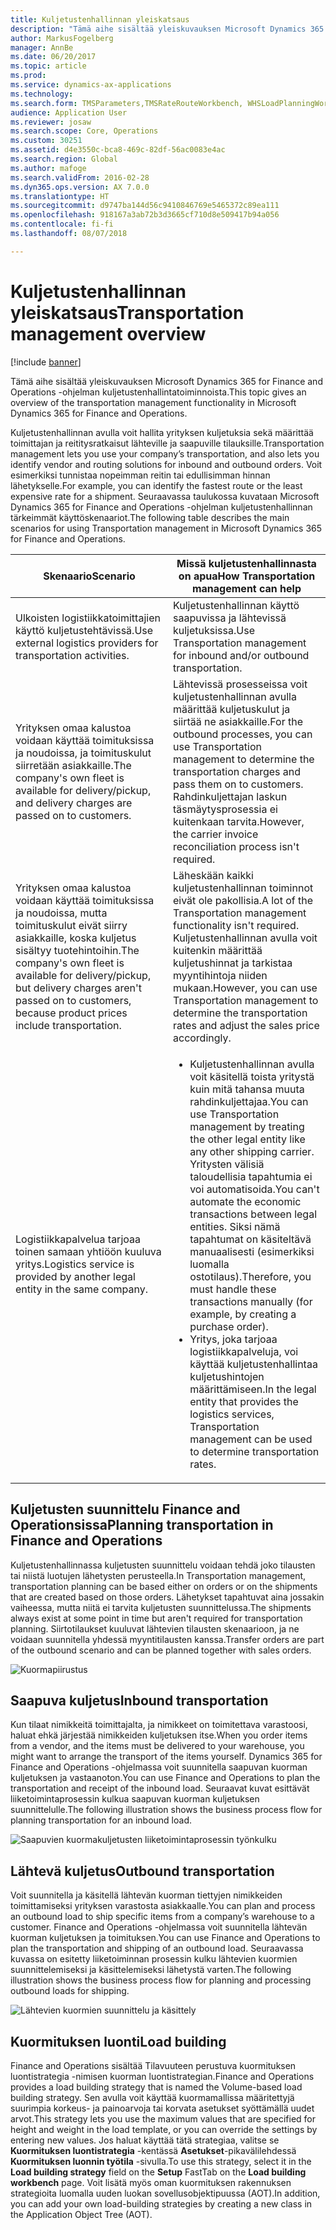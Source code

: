 ```yaml
---
title: Kuljetustenhallinnan yleiskatsaus
description: "Tämä aihe sisältää yleiskuvauksen Microsoft Dynamics 365 for Finance and Operations -ohjelman kuljetustenhallintatoiminnoista."
author: MarkusFogelberg
manager: AnnBe
ms.date: 06/20/2017
ms.topic: article
ms.prod: 
ms.service: dynamics-ax-applications
ms.technology: 
ms.search.form: TMSParameters,TMSRateRouteWorkbench, WHSLoadPlanningWorkbench
audience: Application User
ms.reviewer: josaw
ms.search.scope: Core, Operations
ms.custom: 30251
ms.assetid: d4e3550c-bca8-469c-82df-56ac0083e4ac
ms.search.region: Global
ms.author: mafoge
ms.search.validFrom: 2016-02-28
ms.dyn365.ops.version: AX 7.0.0
ms.translationtype: HT
ms.sourcegitcommit: d9747ba144d56c9410846769e5465372c89ea111
ms.openlocfilehash: 918167a3ab72b3d3665cf710d8e509417b94a056
ms.contentlocale: fi-fi
ms.lasthandoff: 08/07/2018

---
```


# <a name="transportation-management-overview"></a><span data-ttu-id="0058a-103">Kuljetustenhallinnan yleiskatsaus</span><span class="sxs-lookup"><span data-stu-id="0058a-103">Transportation management overview</span></span>

[!include [banner](../includes/banner.md)]

<span data-ttu-id="0058a-104">Tämä aihe sisältää yleiskuvauksen Microsoft Dynamics 365 for Finance and Operations -ohjelman kuljetustenhallintatoiminnoista.</span><span class="sxs-lookup"><span data-stu-id="0058a-104">This topic gives an overview of the transportation management functionality in Microsoft Dynamics 365 for Finance and Operations.</span></span>

<span data-ttu-id="0058a-105">Kuljetustenhallinnan avulla voit hallita yrityksen kuljetuksia sekä määrittää toimittajan ja reititysratkaisut lähteville ja saapuville tilauksille.</span><span class="sxs-lookup"><span data-stu-id="0058a-105">Transportation management lets you use your company’s transportation, and also lets you identify vendor and routing solutions for inbound and outbound orders.</span></span> <span data-ttu-id="0058a-106">Voit esimerkiksi tunnistaa nopeimman reitin tai edullisimman hinnan lähetykselle.</span><span class="sxs-lookup"><span data-stu-id="0058a-106">For example, you can identify the fastest route or the least expensive rate for a shipment.</span></span> <span data-ttu-id="0058a-107">Seuraavassa taulukossa kuvataan Microsoft Dynamics 365 for Finance and Operations -ohjelman kuljetustenhallinnan tärkeimmät käyttöskenaariot.</span><span class="sxs-lookup"><span data-stu-id="0058a-107">The following table describes the main scenarios for using Transportation management in Microsoft Dynamics 365 for Finance and Operations.</span></span>

<table>
<colgroup>
<col width="50%" />
<col width="50%" />
</colgroup>
<thead>
<tr class="header">
<th><span data-ttu-id="0058a-108">Skenaario</span><span class="sxs-lookup"><span data-stu-id="0058a-108">Scenario</span></span></th>
<th><span data-ttu-id="0058a-109">Missä kuljetustenhallinnasta on apua</span><span class="sxs-lookup"><span data-stu-id="0058a-109">How Transportation management can help</span></span></th>
</tr>
</thead>
<tbody>
<tr class="odd">
<td><span data-ttu-id="0058a-110">Ulkoisten logistiikkatoimittajien käyttö kuljetustehtävissä.</span><span class="sxs-lookup"><span data-stu-id="0058a-110">Use external logistics providers for transportation activities.</span></span></td>
<td><span data-ttu-id="0058a-111">Kuljetustenhallinnan käyttö saapuvissa ja lähtevissä kuljetuksissa.</span><span class="sxs-lookup"><span data-stu-id="0058a-111">Use Transportation management for inbound and/or outbound transportation.</span></span></td>
</tr>
<tr class="even">
<td><span data-ttu-id="0058a-112">Yrityksen omaa kalustoa voidaan käyttää toimituksissa ja noudoissa, ja toimituskulut siirretään asiakkaille.</span><span class="sxs-lookup"><span data-stu-id="0058a-112">The company&#39;s own fleet is available for delivery/pickup, and delivery charges are passed on to customers.</span></span></td>
<td><span data-ttu-id="0058a-113">Lähtevissä prosesseissa voit kuljetustenhallinnan avulla määrittää kuljetuskulut ja siirtää ne asiakkaille.</span><span class="sxs-lookup"><span data-stu-id="0058a-113">For the outbound processes, you can use Transportation management to determine the transportation charges and pass them on to customers.</span></span> <span data-ttu-id="0058a-114">Rahdinkuljettajan laskun täsmäytysprosessia ei kuitenkaan tarvita.</span><span class="sxs-lookup"><span data-stu-id="0058a-114">However, the carrier invoice reconciliation process isn&#39;t required.</span></span></td>
</tr>
<tr class="odd">
<td><span data-ttu-id="0058a-115">Yrityksen omaa kalustoa voidaan käyttää toimituksissa ja noudoissa, mutta toimituskulut eivät siirry asiakkaille, koska kuljetus sisältyy tuotehintoihin.</span><span class="sxs-lookup"><span data-stu-id="0058a-115">The company&#39;s own fleet is available for delivery/pickup, but delivery charges aren&#39;t passed on to customers, because product prices include transportation.</span></span></td>
<td><span data-ttu-id="0058a-116">Läheskään kaikki kuljetustenhallinnan toiminnot eivät ole pakollisia.</span><span class="sxs-lookup"><span data-stu-id="0058a-116">A lot of the Transportation management functionality isn&#39;t required.</span></span> <span data-ttu-id="0058a-117">Kuljetustenhallinnan avulla voit kuitenkin määrittää kuljetushinnat ja tarkistaa myyntihintoja niiden mukaan.</span><span class="sxs-lookup"><span data-stu-id="0058a-117">However, you can use Transportation management to determine the transportation rates and adjust the sales price accordingly.</span></span></td>
</tr>
<tr class="even">
<td><span data-ttu-id="0058a-118">Logistiikkapalvelua tarjoaa toinen samaan yhtiöön kuuluva yritys.</span><span class="sxs-lookup"><span data-stu-id="0058a-118">Logistics service is provided by another legal entity in the same company.</span></span></td>
<td><ul>
<li><span data-ttu-id="0058a-119">Kuljetustenhallinnan avulla voit käsitellä toista yritystä kuin mitä tahansa muuta rahdinkuljettajaa.</span><span class="sxs-lookup"><span data-stu-id="0058a-119">You can use Transportation management by treating the other legal entity like any other shipping carrier.</span></span> <span data-ttu-id="0058a-120">Yritysten välisiä taloudellisia tapahtumia ei voi automatisoida.</span><span class="sxs-lookup"><span data-stu-id="0058a-120">You can&#39;t automate the economic transactions between legal entities.</span></span> <span data-ttu-id="0058a-121">Siksi nämä tapahtumat on käsiteltävä manuaalisesti (esimerkiksi luomalla ostotilaus).</span><span class="sxs-lookup"><span data-stu-id="0058a-121">Therefore, you must handle these transactions manually (for example, by creating a purchase order).</span></span></li>
<li><span data-ttu-id="0058a-122">Yritys, joka tarjoaa logistiikkapalveluja, voi käyttää kuljetustenhallintaa kuljetushintojen määrittämiseen.</span><span class="sxs-lookup"><span data-stu-id="0058a-122">In the legal entity that provides the logistics services, Transportation management can be used to determine transportation rates.</span></span></li>
</ul></td>
</tr>
</tbody>
</table>

## <a name="planning-transportation-in-finance-and-operations"></a><span data-ttu-id="0058a-123">Kuljetusten suunnittelu Finance and Operationsissa</span><span class="sxs-lookup"><span data-stu-id="0058a-123">Planning transportation in Finance and Operations</span></span>
<span data-ttu-id="0058a-124">Kuljetustenhallinnassa kuljetusten suunnittelu voidaan tehdä joko tilausten tai niistä luotujen lähetysten perusteella.</span><span class="sxs-lookup"><span data-stu-id="0058a-124">In Transportation management, transportation planning can be based either on orders or on the shipments that are created based on those orders.</span></span> <span data-ttu-id="0058a-125">Lähetykset tapahtuvat aina jossakin vaiheessa, mutta niitä ei tarvita kuljetusten suunnittelussa.</span><span class="sxs-lookup"><span data-stu-id="0058a-125">The shipments always exist at some point in time but aren't required for transportation planning.</span></span> <span data-ttu-id="0058a-126">Siirtotilaukset kuuluvat lähtevien tilausten skenaarioon, ja ne voidaan suunnitella yhdessä myyntitilausten kanssa.</span><span class="sxs-lookup"><span data-stu-id="0058a-126">Transfer orders are part of the outbound scenario and can be planned together with sales orders.</span></span> 

![Kuormapiirustus](./media/Load-drawing1-1024x477.jpg)

## <a name="inbound-transportation"></a><span data-ttu-id="0058a-128">Saapuva kuljetus</span><span class="sxs-lookup"><span data-stu-id="0058a-128">Inbound transportation</span></span>
<span data-ttu-id="0058a-129">Kun tilaat nimikkeitä toimittajalta, ja nimikkeet on toimitettava varastoosi, haluat ehkä järjestää nimikkeiden kuljetuksen itse.</span><span class="sxs-lookup"><span data-stu-id="0058a-129">When you order items from a vendor, and the items must be delivered to your warehouse, you might want to arrange the transport of the items yourself.</span></span> <span data-ttu-id="0058a-130">Dynamics 365 for Finance and Operations -ohjelmassa voit suunnitella saapuvan kuorman kuljetuksen ja vastaanoton.</span><span class="sxs-lookup"><span data-stu-id="0058a-130">You can use Finance and Operations to plan the transportation and receipt of the inbound load.</span></span> <span data-ttu-id="0058a-131">Seuraavat kuvat esittävät liiketoimintaprosessin kulkua saapuvan kuorman kuljetuksen suunnittelulle.</span><span class="sxs-lookup"><span data-stu-id="0058a-131">The following illustration shows the business process flow for planning transportation for an inbound load.</span></span> 

![Saapuvien kuormakuljetusten liiketoimintaprosessin työnkulku](./media/Businessprocessflowforinboundloadtransportation.jpg)

## <a name="outbound-transportation"></a><span data-ttu-id="0058a-133">Lähtevä kuljetus</span><span class="sxs-lookup"><span data-stu-id="0058a-133">Outbound transportation</span></span>
<span data-ttu-id="0058a-134">Voit suunnitella ja käsitellä lähtevän kuorman tiettyjen nimikkeiden toimittamiseksi yrityksen varastosta asiakkaalle.</span><span class="sxs-lookup"><span data-stu-id="0058a-134">You can plan and process an outbound load to ship specific items from a company’s warehouse to a customer.</span></span> <span data-ttu-id="0058a-135">Finance and Operations -ohjelmassa voit suunnitella lähtevän kuorman kuljetuksen ja toimituksen.</span><span class="sxs-lookup"><span data-stu-id="0058a-135">You can use Finance and Operations to plan the transportation and shipping of an outbound load.</span></span> <span data-ttu-id="0058a-136">Seuraavassa kuvassa on esitetty liiketoiminnan prosessin kulku lähtevien kuormien suunnittelemiseksi ja käsittelemiseksi lähetystä varten.</span><span class="sxs-lookup"><span data-stu-id="0058a-136">The following illustration shows the business process flow for planning and processing outbound loads for shipping.</span></span> 

![Lähtevien kuormien suunnittelu ja käsittely](./media/Planningandprocessingoutboundloads.jpg)

## <a name="load-building"></a><span data-ttu-id="0058a-138">Kuormituksen luonti</span><span class="sxs-lookup"><span data-stu-id="0058a-138">Load building</span></span>
<span data-ttu-id="0058a-139">Finance and Operations sisältää Tilavuuteen perustuva kuormituksen luontistrategia -nimisen kuorman luontistrategian.</span><span class="sxs-lookup"><span data-stu-id="0058a-139">Finance and Operations provides a load building strategy that is named the Volume-based load building strategy.</span></span> <span data-ttu-id="0058a-140">Sen avulla voit käyttää kuormamallissa määritettyjä suurimpia korkeus- ja painoarvoja tai korvata asetukset syöttämällä uudet arvot.</span><span class="sxs-lookup"><span data-stu-id="0058a-140">This strategy lets you use the maximum values that are specified for height and weight in the load template, or you can override the settings by entering new values.</span></span> <span data-ttu-id="0058a-141">Jos haluat käyttää tätä strategiaa, valitse se **Kuormituksen luontistrategia** -kentässä **Asetukset**-pikavälilehdessä **Kuormituksen luonnin työtila** -sivulla.</span><span class="sxs-lookup"><span data-stu-id="0058a-141">To use this strategy, select it in the **Load building strategy** field on the **Setup** FastTab on the **Load building workbench** page.</span></span> <span data-ttu-id="0058a-142">Voit lisätä myös oman kuormituksen rakennuksen strategioita luomalla uuden luokan sovellusobjektipuussa (AOT).</span><span class="sxs-lookup"><span data-stu-id="0058a-142">In addition, you can add your own load-building strategies by creating a new class in the Application Object Tree (AOT).</span></span>




